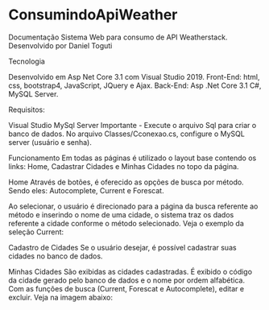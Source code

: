 # ConsumindoApiWeather

Documentação 
Sistema Web para consumo de API Weatherstack. Desenvolvido por Daniel Toguti 

Tecnologia


Desenvolvido em Asp Net Core 3.1 com Visual Studio 2019. 
Front-End: html, css, bootstrap4, JavaScript, JQuery e Ajax.
Back-End: Asp .Net Core 3.1 C#, MySQL Server.

Requisitos:

Visual Studio
MySql Server 
Importante - Execute o arquivo Sql para criar o banco de dados. No arquivo Classes/Cconexao.cs, configure o MySQL server (usuário e senha).

Funcionamento
Em todas as páginas é utilizado o layout base contendo os links: Home, Cadastrar Cidades e Minhas Cidades no topo da página.


Home 
Através de botões, é oferecido as opções de busca por método. Sendo eles: Autocomplete, Current e Forescat.

Ao selecionar, o usuário é direcionado para a página da busca referente ao método e inserindo o nome de uma cidade, o sistema traz os dados referente a cidade conforme o método selecionado. Veja o exemplo da seleção Current: 
 


Cadastro de Cidades
Se o usuário desejar, é possível cadastrar suas cidades no banco de dados.
 

Minhas Cidades
São exibidas as cidades cadastradas. É exibido o código da cidade gerado pelo banco de dados e o nome por ordem alfabética. 
Com as funções de busca (Current, Forescat e Autocomplete), editar e excluir.
Veja na imagem abaixo:
 

